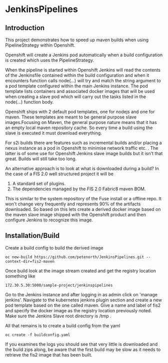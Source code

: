 # JenkinsPipelines

## Introduction

This project demonstrates how to speed up maven builds when using PipelineStrategy within Openshift.

Openshift will create a Jenkins pod automatically when a build configuration is created which uses the PipelineStrategy.

When the pipeline is started within Openshift Jenkins will read the contents of the Jenkinsfile contained within the build configuration and when it encounters function calls node(...) will try and match the string argument to a pod template configured within the main Jenkins instance. The pod template lists containers and associated docker images that will be used when creating a slave pod which will carry out the tasks listed in the node(...) function body.

Openshift ships with 2 default pod templates, one for nodejs and one for maven. These templates are meant to be general purpose slave images.Focusing on Maven, the general purpose nature means that it has an empty local maven repository cache. So every time a build using the slave is executed it must download everything.

For s2i builds there are features such as incremental builds and/or placing a nexus instance as a pod in Openshift to minimise network traffic etc. . The latter is of some use for Openshift Jenkins slave image builds but it isn't that great. Builds will still take too long.

An alternative approach is to look at what is downloaded during a build? In the case of a FIS 2.0 well structured project it will be

  1) A standard set of plugins.
  2) The dependencies managed by the FIS 2.0 Fabric8 maven BOM.
  
This is similar to the system repository of the Fuse install or a offline repo. It won't change very frequently and represents 90% of the artifacts downloaded. So based on this lets create a derived docker image based on the maven slave image shipped with the Openshift product and then configure Jenkins to recognize this image.

## Installation/Build

Create a build config to build the derived image

    oc new-build https://github.com/petenorth/JenkinsPipelines.git --context-dir=fis2-maven
    
Once build look at the image stream created and get the registry location something like

    172.30.5.30:5000/sample-project/jenkinspipelines
    
Go to the Jenkins instance and after logging in as admin click on 'manage jenkins'. Navigate to the kubernetes jenkins plugin section and create a new pod template based on the one called maven. Give a name and label of fis2 and specify the docker image as the registry location previously noted. Make sure the Jenkins Slave root directory is /tmp .

All that remains is to create a build config from the yaml

    oc create -f buildconfig.yaml

If you examines the logs you should see that very little is downloaded and the build zips along, be aware that the first build may be slow as it needs to retrieve the fis2 image that has been built.
